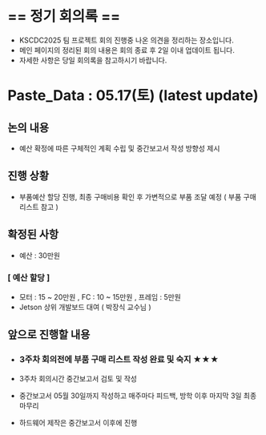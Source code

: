 # == 정기 회의록 ==
- KSCDC2025 팀 프로젝트 회의 진행중 나온 의견을 정리하는 장소입니다.
- 메인 페이지의 정리된 회의 내용은 회의 종료 후 2일 이내 업데이트 됩니다.
- 자세한 사항은 당일 회의록을 참고하시기 바랍니다.

# Paste_Data : 05.17(토) (latest update) 

## 논의 내용
- 예산 확정에 따른 구체적인 계획 수립 및 중간보고서 작성 방향성 제시

## 진행 상황
- 부품예산 할당 진행, 최종 구매비용 확인 후 가변적으로 부품 조달 예정 ( 부품 구매 리스트 참고 )

## 확정된 사항
- 예산 : 30만원
### [ 예산 할당 ]
- 모터 : 15 ~ 20만원 , FC : 10 ~ 15만원 , 프레임 : 5만원
- Jetson 상위 개발보드 대여 ( 박장식 교수님 )

## 앞으로 진행할 내용
- ### 3주차 회의전에 부품 구매 리스트 작성 완료 및 숙지 ★★★
- 3주차 회의시간 중간보고서 검토 및 작성

- 중간보고서 05월 30일까지 작성하고 매주마다 피드백, 방학 이후 마지막 3일 최종 마무리
- 하드웨어 제작은 중간보고서 이후에 진행

